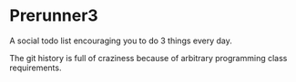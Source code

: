 # Prerunner3
A social todo list encouraging you to do 3 things every day.

The git history is full of craziness because of arbitrary programming class requirements.
